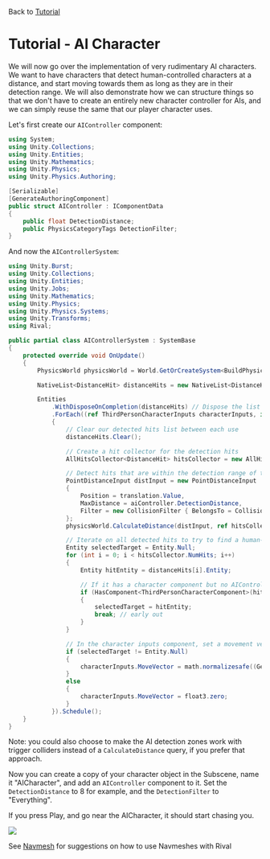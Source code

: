 
Back to [Tutorial](../tutorial.md)

# Tutorial - AI Character

We will now go over the implementation of very rudimentary AI characters. We want to have characters that detect human-controlled characters at a distance, and start moving towards them as long as they are in their detection range. We will also demonstrate how we can structure things so that we don't have to create an entirely new character controller for AIs, and we can simply reuse the same that our player character uses.

Let's first create our `AIController` component:
```cs
using System;
using Unity.Collections;
using Unity.Entities;
using Unity.Mathematics;
using Unity.Physics;
using Unity.Physics.Authoring;

[Serializable]
[GenerateAuthoringComponent]
public struct AIController : IComponentData
{
    public float DetectionDistance;
    public PhysicsCategoryTags DetectionFilter;
}
```

And now the `AIControllerSystem`:
```cs
using Unity.Burst;
using Unity.Collections;
using Unity.Entities;
using Unity.Jobs;
using Unity.Mathematics;
using Unity.Physics;
using Unity.Physics.Systems;
using Unity.Transforms;
using Rival;

public partial class AIControllerSystem : SystemBase
{
    protected override void OnUpdate()
    {
        PhysicsWorld physicsWorld = World.GetOrCreateSystem<BuildPhysicsWorld>().PhysicsWorld;

        NativeList<DistanceHit> distanceHits = new NativeList<DistanceHit>(Allocator.TempJob);

        Entities
            .WithDisposeOnCompletion(distanceHits) // Dispose the list when the job is done
            .ForEach((ref ThirdPersonCharacterInputs characterInputs, in AIController aiController, in ThirdPersonCharacterComponent character, in Translation translation) =>
            {
                // Clear our detected hits list between each use
                distanceHits.Clear();

                // Create a hit collector for the detection hits
                AllHitsCollector<DistanceHit> hitsCollector = new AllHitsCollector<DistanceHit>(aiController.DetectionDistance, ref distanceHits);

                // Detect hits that are within the detection range of the AI character
                PointDistanceInput distInput = new PointDistanceInput
                {
                    Position = translation.Value,
                    MaxDistance = aiController.DetectionDistance,
                    Filter = new CollisionFilter { BelongsTo = CollisionFilter.Default.BelongsTo, CollidesWith = aiController.DetectionFilter.Value },
                };
                physicsWorld.CalculateDistance(distInput, ref hitsCollector);

                // Iterate on all detected hits to try to find a human-controlled character...
                Entity selectedTarget = Entity.Null;
                for (int i = 0; i < hitsCollector.NumHits; i++)
                {
                    Entity hitEntity = distanceHits[i].Entity;

                    // If it has a character component but no AIController component, that means it's a human player character
                    if (HasComponent<ThirdPersonCharacterComponent>(hitEntity) && !HasComponent<AIController>(hitEntity))
                    {
                        selectedTarget = hitEntity;
                        break; // early out
                    }
                }

                // In the character inputs component, set a movement vector that will make the ai character move towards the selected target
                if (selectedTarget != Entity.Null)
                {
                    characterInputs.MoveVector = math.normalizesafe((GetComponent<Translation>(selectedTarget).Value - translation.Value));
                }
                else
                {
                    characterInputs.MoveVector = float3.zero;
                }
            }).Schedule();
    }
}
```

Note: you could also choose to make the AI detection zones work with trigger colliders instead of a `CalculateDistance` query, if you prefer that approach.

Now you can create a copy of your character object in the Subscene, name it "AICharacter", and add an `AIController` component to it. Set the `DetectionDistance` to 8 for example, and the `DetectionFilter` to "Everything". 

If you press Play, and go near the AICharacter, it should start chasing you.

![](../Images/tutorial_ai.gif)

See [Navmesh](../How_To/navmesh.md) for suggestions on how to use Navmeshes with Rival